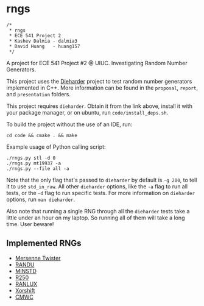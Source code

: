 rngs
====

    /*
     * rngs
     * ECE 541 Project 2
     * Kashev Dalmia - dalmia3
     * David Huang   - huang157
     */

A project for ECE 541 Project #2 @ UIUC. Investigating Random Number Generators.

This project uses the [Dieharder](https://www.phy.duke.edu/~rgb/General/dieharder.php) project to test random number generators implemented in C++. More information can be found in the `proposal`, `report`, and `presentation` folders.

This project requires `dieharder`. Obtain it from the link above, install it with your package manager, or on ubuntu, run `code/install_deps.sh`.

To build the project without the use of an IDE, run:

    cd code && cmake . && make

Example usage of Python calling script:

    ./rngs.py stl -d 0
    ./rngs.py mt19937 -a
    ./rngs.py --file all -a

Note that the only flag that's passed to `dieharder` by default is `-g 200`, to tell it to use `std_in_raw`. All other `dieharder` options, like the `-a` flag to run all tests, or the `-d` flag to run specific tests. For more information on `dieharder` options, run `man dieharder`.

Also note that running a single RNG through all the `dieharder` tests take a little under an hour on my laptop. So running all of them will take a long time. User beware!

## Implemented RNGs
- [Mersenne Twister](http://en.wikipedia.org/wiki/Mersenne_twister)
- [RANDU](http://en.wikipedia.org/wiki/RANDU)
- [MINSTD](http://en.wikipedia.org/wiki/Lehmer_random_number_generator#Parameters_in_common_use)
- [R250](http://fossies.org/dox/gsl-1.16/r250_8c_source.html)
- [RANLUX](https://github.com/LuaDist/gsl/blob/master/rng/ranlux.c)
- [Xorshift](http://en.wikipedia.org/wiki/Xorshift)
- [CMWC](http://en.wikipedia.org/wiki/Multiply-with-carry#Implementation)

